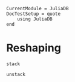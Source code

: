 ```@meta
CurrentModule = JuliaDB
DocTestSetup = quote
    using JuliaDB
end
```

# Reshaping

```@docs
stack
```

```@docs
unstack
```
